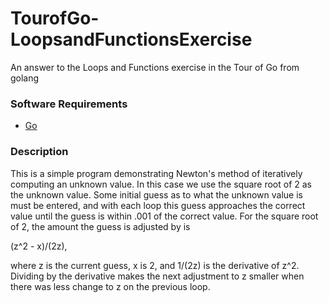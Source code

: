 # TourofGo-LoopsandFunctionsExercise
An answer to the Loops and Functions exercise in the Tour of Go from golang

### Software Requirements ###

* [Go](http://golang.org/)

### Description ###

This is a simple program demonstrating Newton's method of iteratively computing an unknown value. In this case we use the square root of 2 as the unknown value. Some initial guess as to what the unknown value is must be entered, and with each loop this guess approaches the correct value until the guess is within .001 of the correct value. For the square root of 2, the amount the guess is adjusted by is

(z^2 - x)/(2z),

where z is the current guess, x is 2, and 1/(2z) is the derivative of z^2. Dividing by the derivative makes the next adjustment to z smaller when there was less change to z on the previous loop.
